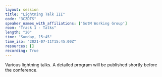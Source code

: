 ```yaml
---
layout: session
title: "Lightning Talk III"
code: "3CZDTS"
speaker_names_with_affiliations: ['SotM Working Group']
room: "Track 1 - Talks"
length: "20"
time: "Sunday, 15:45"
time_iso: "2021-07-11T15:45:00Z"
resources: []
recording: True
---
```

Various lightning talks. A detailed program will be published shortly before the conference.
